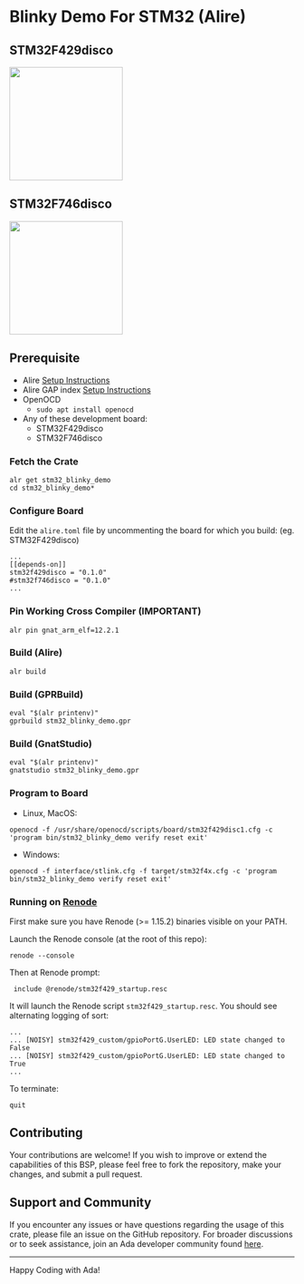 # Blinky Demo For STM32 (Alire)

## STM32F429disco
<img width="200px" src="https://media3.giphy.com/media/v1.Y2lkPTc5MGI3NjExNWh3Y291NTVrYXNvdTlzM295NG5zaHdiazhjODBubDJsdGM4MmI4byZlcD12MV9pbnRlcm5hbF9naWZfYnlfaWQmY3Q9Zw/bsrzz3VJLYXkTZaFFQ/giphy.gif"/>

## STM32F746disco
<img width="200px" src="https://media0.giphy.com/media/v1.Y2lkPTc5MGI3NjExaGZyNDg1dXlmZW9saDk5dDh2cnRlb2J6anpnb2d4enZrYnE4ZTFmaCZlcD12MV9pbnRlcm5hbF9naWZfYnlfaWQmY3Q9Zw/1YFXPRZUw9q4YEypn7/giphy.gif"/>


## Prerequisite

- Alire [Setup Instructions](https://github.com/GNAT-Academic-Program#install-alire-an-ada-package-manager)
- Alire GAP index [Setup Instructions](https://github.com/GNAT-Academic-Program#add-the-gap-alire-index-important)
- OpenOCD
    - `sudo apt install openocd`
- Any of these development board:
    - STM32F429disco
    - STM32F746disco

### Fetch the Crate
```console
alr get stm32_blinky_demo
cd stm32_blinky_demo*
```  

### Configure Board
Edit the `alire.toml` file by uncommenting the board for which you build: (eg. STM32F429disco)
```console
...
[[depends-on]]
stm32f429disco = "0.1.0"
#stm32f746disco = "0.1.0"
...
```
### Pin Working Cross Compiler (IMPORTANT)
```console
alr pin gnat_arm_elf=12.2.1
```

### Build (Alire)
```console
alr build
```

### Build (GPRBuild)
```console
eval "$(alr printenv)"
gprbuild stm32_blinky_demo.gpr
```

### Build (GnatStudio)
```console
eval "$(alr printenv)"
gnatstudio stm32_blinky_demo.gpr
```

### Program to Board
- Linux, MacOS:    
```console
openocd -f /usr/share/openocd/scripts/board/stm32f429disc1.cfg -c 'program bin/stm32_blinky_demo verify reset exit'
```   
- Windows:
```console
openocd -f interface/stlink.cfg -f target/stm32f4x.cfg -c 'program bin/stm32_blinky_demo verify reset exit'
```
### Running on [Renode](https://github.com/renode/renode)

First make sure you have Renode (>= 1.15.2) binaries visible on your PATH.  
     
Launch the Renode console (at the root of this repo):
```
renode --console
```
    
Then at Renode prompt:
```
 include @renode/stm32f429_startup.resc
```

It will launch the Renode script `stm32f429_startup.resc`. You should see alternating logging of sort:
```
...
... [NOISY] stm32f429_custom/gpioPortG.UserLED: LED state changed to False
... [NOISY] stm32f429_custom/gpioPortG.UserLED: LED state changed to True
...
```

To terminate:
```
quit
```

## Contributing

Your contributions are welcome! If you wish to improve or extend the capabilities of this BSP, please feel free to fork the repository, make your changes, and submit a pull request.

## Support and Community

If you encounter any issues or have questions regarding the usage of this crate, please file an issue on the GitHub repository. 
For broader discussions or to seek assistance, join an Ada developer community found [here](https://github.com/ohenley/awesome-ada?tab=readme-ov-file#community).

---

Happy Coding with Ada!


